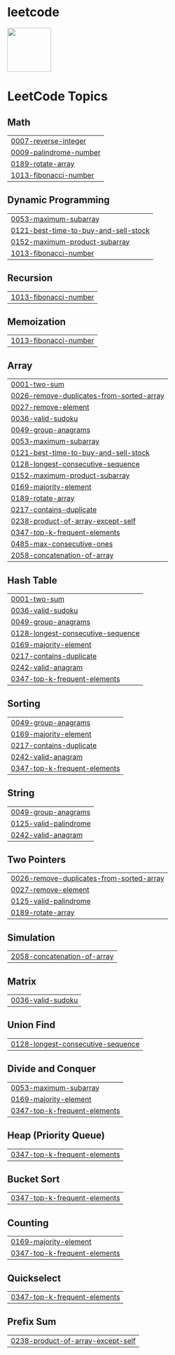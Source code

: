 # leetcode
<img src="https://upload.wikimedia.org/wikipedia/commons/thumb/0/0a/LeetCode_Logo_black_with_text.svg/1280px-LeetCode_Logo_black_with_text.svg.png" height="100">

<!---LeetCode Topics Start-->
# LeetCode Topics
## Math
|  |
| ------- |
| [0007-reverse-integer](https://github.com/rush4n/leetcode/tree/master/0007-reverse-integer) |
| [0009-palindrome-number](https://github.com/rush4n/leetcode/tree/master/0009-palindrome-number) |
| [0189-rotate-array](https://github.com/rush4n/leetcode/tree/master/0189-rotate-array) |
| [1013-fibonacci-number](https://github.com/rush4n/leetcode/tree/master/1013-fibonacci-number) |
## Dynamic Programming
|  |
| ------- |
| [0053-maximum-subarray](https://github.com/rush4n/leetcode/tree/master/0053-maximum-subarray) |
| [0121-best-time-to-buy-and-sell-stock](https://github.com/rush4n/leetcode/tree/master/0121-best-time-to-buy-and-sell-stock) |
| [0152-maximum-product-subarray](https://github.com/rush4n/leetcode/tree/master/0152-maximum-product-subarray) |
| [1013-fibonacci-number](https://github.com/rush4n/leetcode/tree/master/1013-fibonacci-number) |
## Recursion
|  |
| ------- |
| [1013-fibonacci-number](https://github.com/rush4n/leetcode/tree/master/1013-fibonacci-number) |
## Memoization
|  |
| ------- |
| [1013-fibonacci-number](https://github.com/rush4n/leetcode/tree/master/1013-fibonacci-number) |
## Array
|  |
| ------- |
| [0001-two-sum](https://github.com/rush4n/leetcode/tree/master/0001-two-sum) |
| [0026-remove-duplicates-from-sorted-array](https://github.com/rush4n/leetcode/tree/master/0026-remove-duplicates-from-sorted-array) |
| [0027-remove-element](https://github.com/rush4n/leetcode/tree/master/0027-remove-element) |
| [0036-valid-sudoku](https://github.com/rush4n/leetcode/tree/master/0036-valid-sudoku) |
| [0049-group-anagrams](https://github.com/rush4n/leetcode/tree/master/0049-group-anagrams) |
| [0053-maximum-subarray](https://github.com/rush4n/leetcode/tree/master/0053-maximum-subarray) |
| [0121-best-time-to-buy-and-sell-stock](https://github.com/rush4n/leetcode/tree/master/0121-best-time-to-buy-and-sell-stock) |
| [0128-longest-consecutive-sequence](https://github.com/rush4n/leetcode/tree/master/0128-longest-consecutive-sequence) |
| [0152-maximum-product-subarray](https://github.com/rush4n/leetcode/tree/master/0152-maximum-product-subarray) |
| [0169-majority-element](https://github.com/rush4n/leetcode/tree/master/0169-majority-element) |
| [0189-rotate-array](https://github.com/rush4n/leetcode/tree/master/0189-rotate-array) |
| [0217-contains-duplicate](https://github.com/rush4n/leetcode/tree/master/0217-contains-duplicate) |
| [0238-product-of-array-except-self](https://github.com/rush4n/leetcode/tree/master/0238-product-of-array-except-self) |
| [0347-top-k-frequent-elements](https://github.com/rush4n/leetcode/tree/master/0347-top-k-frequent-elements) |
| [0485-max-consecutive-ones](https://github.com/rush4n/leetcode/tree/master/0485-max-consecutive-ones) |
| [2058-concatenation-of-array](https://github.com/rush4n/leetcode/tree/master/2058-concatenation-of-array) |
## Hash Table
|  |
| ------- |
| [0001-two-sum](https://github.com/rush4n/leetcode/tree/master/0001-two-sum) |
| [0036-valid-sudoku](https://github.com/rush4n/leetcode/tree/master/0036-valid-sudoku) |
| [0049-group-anagrams](https://github.com/rush4n/leetcode/tree/master/0049-group-anagrams) |
| [0128-longest-consecutive-sequence](https://github.com/rush4n/leetcode/tree/master/0128-longest-consecutive-sequence) |
| [0169-majority-element](https://github.com/rush4n/leetcode/tree/master/0169-majority-element) |
| [0217-contains-duplicate](https://github.com/rush4n/leetcode/tree/master/0217-contains-duplicate) |
| [0242-valid-anagram](https://github.com/rush4n/leetcode/tree/master/0242-valid-anagram) |
| [0347-top-k-frequent-elements](https://github.com/rush4n/leetcode/tree/master/0347-top-k-frequent-elements) |
## Sorting
|  |
| ------- |
| [0049-group-anagrams](https://github.com/rush4n/leetcode/tree/master/0049-group-anagrams) |
| [0169-majority-element](https://github.com/rush4n/leetcode/tree/master/0169-majority-element) |
| [0217-contains-duplicate](https://github.com/rush4n/leetcode/tree/master/0217-contains-duplicate) |
| [0242-valid-anagram](https://github.com/rush4n/leetcode/tree/master/0242-valid-anagram) |
| [0347-top-k-frequent-elements](https://github.com/rush4n/leetcode/tree/master/0347-top-k-frequent-elements) |
## String
|  |
| ------- |
| [0049-group-anagrams](https://github.com/rush4n/leetcode/tree/master/0049-group-anagrams) |
| [0125-valid-palindrome](https://github.com/rush4n/leetcode/tree/master/0125-valid-palindrome) |
| [0242-valid-anagram](https://github.com/rush4n/leetcode/tree/master/0242-valid-anagram) |
## Two Pointers
|  |
| ------- |
| [0026-remove-duplicates-from-sorted-array](https://github.com/rush4n/leetcode/tree/master/0026-remove-duplicates-from-sorted-array) |
| [0027-remove-element](https://github.com/rush4n/leetcode/tree/master/0027-remove-element) |
| [0125-valid-palindrome](https://github.com/rush4n/leetcode/tree/master/0125-valid-palindrome) |
| [0189-rotate-array](https://github.com/rush4n/leetcode/tree/master/0189-rotate-array) |
## Simulation
|  |
| ------- |
| [2058-concatenation-of-array](https://github.com/rush4n/leetcode/tree/master/2058-concatenation-of-array) |
## Matrix
|  |
| ------- |
| [0036-valid-sudoku](https://github.com/rush4n/leetcode/tree/master/0036-valid-sudoku) |
## Union Find
|  |
| ------- |
| [0128-longest-consecutive-sequence](https://github.com/rush4n/leetcode/tree/master/0128-longest-consecutive-sequence) |
## Divide and Conquer
|  |
| ------- |
| [0053-maximum-subarray](https://github.com/rush4n/leetcode/tree/master/0053-maximum-subarray) |
| [0169-majority-element](https://github.com/rush4n/leetcode/tree/master/0169-majority-element) |
| [0347-top-k-frequent-elements](https://github.com/rush4n/leetcode/tree/master/0347-top-k-frequent-elements) |
## Heap (Priority Queue)
|  |
| ------- |
| [0347-top-k-frequent-elements](https://github.com/rush4n/leetcode/tree/master/0347-top-k-frequent-elements) |
## Bucket Sort
|  |
| ------- |
| [0347-top-k-frequent-elements](https://github.com/rush4n/leetcode/tree/master/0347-top-k-frequent-elements) |
## Counting
|  |
| ------- |
| [0169-majority-element](https://github.com/rush4n/leetcode/tree/master/0169-majority-element) |
| [0347-top-k-frequent-elements](https://github.com/rush4n/leetcode/tree/master/0347-top-k-frequent-elements) |
## Quickselect
|  |
| ------- |
| [0347-top-k-frequent-elements](https://github.com/rush4n/leetcode/tree/master/0347-top-k-frequent-elements) |
## Prefix Sum
|  |
| ------- |
| [0238-product-of-array-except-self](https://github.com/rush4n/leetcode/tree/master/0238-product-of-array-except-self) |
<!---LeetCode Topics End-->